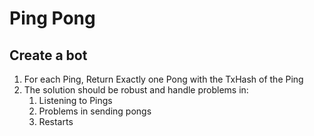 # Ping Pong

## Create a bot

1. For each Ping, Return Exactly one Pong with the TxHash of the Ping
2. The solution should be robust and handle problems in:
    1. Listening to Pings
    2. Problems in sending pongs
    3. Restarts


    